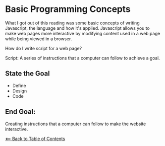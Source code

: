 # Basic Programming Concepts

What I got out of this reading was some basic concepts of writing Javascript, the language
and how it's applied. Javascript allows you to make web pages more interactive by modifying
content used in a web page while being viewed in a browser.

How do I write script for a web page?

Script: A series of instructions that a computer can follow to achieve a goal.

## State the Goal

- Define
- Design
- Code

## End Goal: 
Creating instructions that a computer can follow to make the website interactive.

[<== Back to Table of Contents](README.md)
